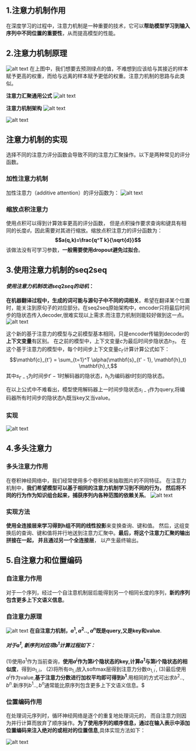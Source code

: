 ## 1.注意力机制作用
在深度学习的过程中，注意力机制是一种重要的技术，它可以**帮助模型学习到输入序列中不同位置的重要性**，从而提高模型的性能。

## 2.注意力机制原理
![alt text](image.png)
在上图中，我们想要去预测绿点的值，不难想到应该给与其接近的样本赋予更高的权重，而给与远离的样本赋予更低的权重。注意力机制的思路与此类似。

**注意力汇聚通用公式**
![alt text](image-1.png)

**注意力机制架构**
![alt text](image-2.png)

![alt text](image-3.png)

## 注意力机制的实现

选择不同的注意力评分函数会导致不同的注意力汇聚操作。以下是两种常见的评分函数。

### 加性注意力机制
加性注意力（additive attention）的评分函数为：
![alt text](image-5.png)

### 缩放点积注意力
使用点积可以得到计算效率更高的评分函数， 但是点积操作要求查询和键具有相同的长度$d$，因此需要对其进行缩放。缩放点积注意力的评分函数为：
**$$a(q,k)=\frac{q^T k}{\sqrt{d}}$$**
该做法没有可学习参数，**一般需要使用dropout避免过拟合**。

## 3.使用注意力机制的seq2seq
#### $使用注意力机制改进seq2seq的动机：$
**在机器翻译过程中，生成的词可能与源句子中不同的词相关**。希望在翻译某个位置时，能关注到原句子的对应部分。在seq2seq原始架构中，encoder只将最后时间步的隐状态传入decoder,很难实现以上需求.而注意力机制则能较好做到这一点。
![alt text](image-7.png)

这个新的基于注意力的模型与之前模型基本相同，只是encoder传输到decoder的**上下文变量**有区别。
在之前的模型中，上下文变量$c$为最后时间步隐状态$h_T$。
在这个基于注意力的模型中，每个时间步上下文变量$c_{t'}$计算计算公式如下：
 $$\mathbf{c}_{t'} = \sum_{t=1}^T \alpha(\mathbf{s}_{t' - 1}, \mathbf{h}_t) \mathbf{h}_t,$$
 其中$s_{t' - 1}$为时间步$t'-1$时解码器的隐状态，$h_t$为编码器t时刻的隐状态。

在以上公式中不难看出，模型使用解码器上一时间步隐状态$s_{i-1}$作为query,将编码器所有时间步的隐状态$h_i$既当key又当value。

### 实现
![alt text](image-10.png)


## 4.多头注意力

### 多头注意力作用
在卷积神经网络中，我们经常使用多个卷积核来抽取图片的不同特征。
在注意力机制中，**我们希望模型可以基于相同的注意力机制学习到不同的行为， 然后将不同的行为作为知识组合起来，捕获序列内各种范围的依赖关系**。
![alt text](image-12.png)

### 实现方法
**使用全连接层来学习得到h组不同的线性投影**来变换查询、键和值。 然后，这组变换后的查询、键和值将并行地送到注意力汇聚中。**最后，将这个注意力汇聚的输出拼接在一起， 并且通过另一个全连接层**， 以产生最终输出。


## 5.自注意力和位置编码
### 自注意力作用
对于一个序列，经过一个自注意机制层后能得到另一个相同长度的序列，**新的序列包含更多上下文语义信息**。

### 自注意力原理
![alt text](image-13.png)
**在自注意力机制，$a^1,a^2..,a^n$既是query,又是key和value**.

##### $对于a^1,新序列对应项b^1计算过程如下：$
(1)使用$a^1$作为当前查询，**使用$a^i$作为第$i$个隐状态的key,计算$a^1$与第i个隐状态的相似度**，得到$\alpha_{1,i}$，
(2)将所有$\alpha_{1,i}$放入softmax层得到注意力分数$\alpha^{'}_{1,i}$,
(3)最后使用$a^i$作为value,**基于注意力分数进行加权平均即可得到$b^1$**.用相同的方式可出求$b^2..,b^n$.新序列$b^1..,b^n$通常能比原序列包含更多上下文语义信息。$


### 位置编码作用
在处理词元序列时，循环神经网络是逐个的重复地处理词元的， 而自注意力则因为并行计算而放弃了顺序操作。**为了使用序列的顺序信息，通过在输入表示中添加位置编码来注入绝对的或相对的位置信息**,具体实现方法如下： 

![alt text](image-14.png)